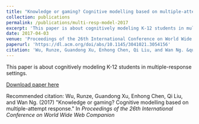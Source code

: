 ```yaml
---
title: "Knowledge or gaming? Cognitive modelling based on multiple-attempt response"
collection: publications
permalink: /publications/multi-resp-model-2017
excerpt: 'This paper is about cognitively modeling K-12 students in multiple-response settings.'
date: 2017-04-03
venue: 'Proceedings of the 26th International Conference on World Wide Web Companion (WWW`2017)'
paperurl: 'https://dl.acm.org/doi/abs/10.1145/3041021.3054156'
citation: 'Wu, Runze, Guandong Xu, Enhong Chen, Qi Liu, and Wan Ng. &quot;Knowledge or gaming? Cognitive modelling based on multiple-attempt response.&quot; In <i>Proceedings of the 26th International Conference on World Wide Web Companion</i>, pp. 321-329. 2017.'
---
```

This paper is about cognitively modeling K-12 students in multiple-response settings.

[Download paper here](https://opus.lib.uts.edu.au/bitstream/10453/105700/1/Knowledge%20or%20Gaming%3F%20Cognitive%20Modelling%20Based%20on%20Multiple-Attempt%20Response.pdf)

Recommended citation: Wu, Runze, Guandong Xu, Enhong Chen, Qi Liu, and Wan Ng. (2017) &quot;Knowledge or gaming? Cognitive modelling based on multiple-attempt response.&quot; In <i>Proceedings of the 26th International Conference on World Wide Web Companion</i>